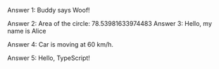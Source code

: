 Answer 1:
Buddy says Woof!

Answer 2:
Area of the circle: 78.53981633974483
Answer 3:
Hello, my name is Alice

Answer 4:
Car is moving at 60 km/h.

Answer 5:
Hello, TypeScript!
